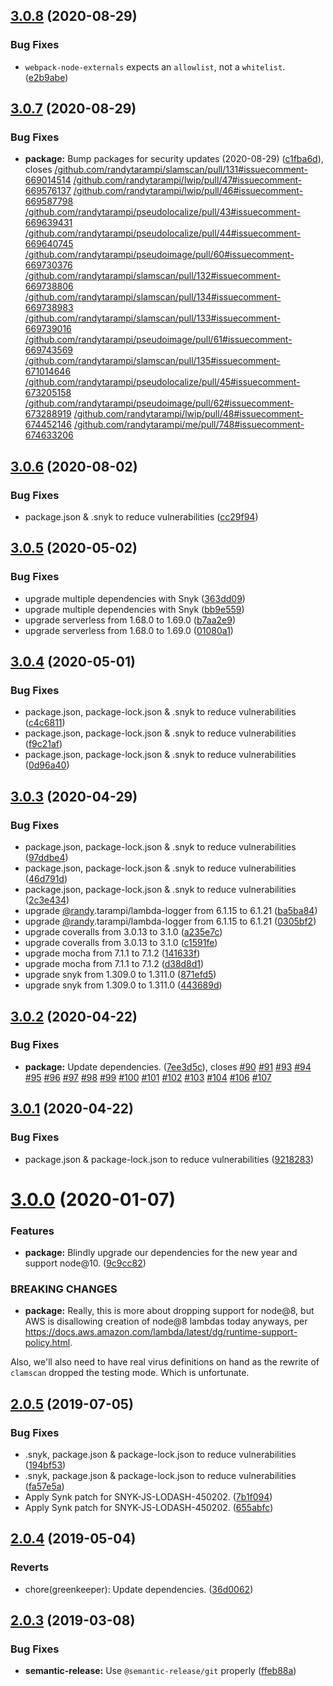 ## [3.0.8](https://github.com/randytarampi/slamscan/compare/v3.0.7...v3.0.8) (2020-08-29)


### Bug Fixes

* `webpack-node-externals` expects an `allowlist`, not a `whitelist`. ([e2b9abe](https://github.com/randytarampi/slamscan/commit/e2b9abe269f75e35afdde0275eb1cb387354cff2))

## [3.0.7](https://github.com/randytarampi/slamscan/compare/v3.0.6...v3.0.7) (2020-08-29)


### Bug Fixes

* **package:** Bump packages for security updates (2020-08-29) ([c1fba6d](https://github.com/randytarampi/slamscan/commit/c1fba6d3b28a215ddea1e723063429aa53039903)), closes [/github.com/randytarampi/slamscan/pull/131#issuecomment-669014514](https://github.com//github.com/randytarampi/slamscan/pull/131/issues/issuecomment-669014514) [/github.com/randytarampi/lwip/pull/47#issuecomment-669576137](https://github.com//github.com/randytarampi/lwip/pull/47/issues/issuecomment-669576137) [/github.com/randytarampi/lwip/pull/46#issuecomment-669587798](https://github.com//github.com/randytarampi/lwip/pull/46/issues/issuecomment-669587798) [/github.com/randytarampi/pseudolocalize/pull/43#issuecomment-669639431](https://github.com//github.com/randytarampi/pseudolocalize/pull/43/issues/issuecomment-669639431) [/github.com/randytarampi/pseudolocalize/pull/44#issuecomment-669640745](https://github.com//github.com/randytarampi/pseudolocalize/pull/44/issues/issuecomment-669640745) [/github.com/randytarampi/pseudoimage/pull/60#issuecomment-669730376](https://github.com//github.com/randytarampi/pseudoimage/pull/60/issues/issuecomment-669730376) [/github.com/randytarampi/slamscan/pull/132#issuecomment-669738806](https://github.com//github.com/randytarampi/slamscan/pull/132/issues/issuecomment-669738806) [/github.com/randytarampi/slamscan/pull/134#issuecomment-669738983](https://github.com//github.com/randytarampi/slamscan/pull/134/issues/issuecomment-669738983) [/github.com/randytarampi/slamscan/pull/133#issuecomment-669739016](https://github.com//github.com/randytarampi/slamscan/pull/133/issues/issuecomment-669739016) [/github.com/randytarampi/pseudoimage/pull/61#issuecomment-669743569](https://github.com//github.com/randytarampi/pseudoimage/pull/61/issues/issuecomment-669743569) [/github.com/randytarampi/slamscan/pull/135#issuecomment-671014646](https://github.com//github.com/randytarampi/slamscan/pull/135/issues/issuecomment-671014646) [/github.com/randytarampi/pseudolocalize/pull/45#issuecomment-673205158](https://github.com//github.com/randytarampi/pseudolocalize/pull/45/issues/issuecomment-673205158) [/github.com/randytarampi/pseudoimage/pull/62#issuecomment-673288919](https://github.com//github.com/randytarampi/pseudoimage/pull/62/issues/issuecomment-673288919) [/github.com/randytarampi/lwip/pull/48#issuecomment-674452146](https://github.com//github.com/randytarampi/lwip/pull/48/issues/issuecomment-674452146) [/github.com/randytarampi/me/pull/748#issuecomment-674633206](https://github.com//github.com/randytarampi/me/pull/748/issues/issuecomment-674633206)

## [3.0.6](https://github.com/randytarampi/slamscan/compare/v3.0.5...v3.0.6) (2020-08-02)


### Bug Fixes

* package.json & .snyk to reduce vulnerabilities ([cc29f94](https://github.com/randytarampi/slamscan/commit/cc29f949b902a950e087d5be9055360b0b137904))

## [3.0.5](https://github.com/randytarampi/slamscan/compare/v3.0.4...v3.0.5) (2020-05-02)


### Bug Fixes

* upgrade multiple dependencies with Snyk ([363dd09](https://github.com/randytarampi/slamscan/commit/363dd09e139724c4cd1e5917daf466e97b54d103))
* upgrade multiple dependencies with Snyk ([bb9e559](https://github.com/randytarampi/slamscan/commit/bb9e5596472dd7db0c4671d6ea104e585a1e0488))
* upgrade serverless from 1.68.0 to 1.69.0 ([b7aa2e9](https://github.com/randytarampi/slamscan/commit/b7aa2e996a08858f5013ec90c94899927cbdedd5))
* upgrade serverless from 1.68.0 to 1.69.0 ([01080a1](https://github.com/randytarampi/slamscan/commit/01080a1ebe10378920a831cdf56b232347dbfec3))

## [3.0.4](https://github.com/randytarampi/slamscan/compare/v3.0.3...v3.0.4) (2020-05-01)


### Bug Fixes

* package.json, package-lock.json & .snyk to reduce vulnerabilities ([c4c6811](https://github.com/randytarampi/slamscan/commit/c4c681149df39f0f77cb758daa111db5d5d2c2ab))
* package.json, package-lock.json & .snyk to reduce vulnerabilities ([f9c21af](https://github.com/randytarampi/slamscan/commit/f9c21afd0cff606885d9e55c965d5c5a8070a984))
* package.json, package-lock.json & .snyk to reduce vulnerabilities ([0d96a40](https://github.com/randytarampi/slamscan/commit/0d96a40d05779b777fa316b14675f42d2489a35f))

## [3.0.3](https://github.com/randytarampi/slamscan/compare/v3.0.2...v3.0.3) (2020-04-29)


### Bug Fixes

* package.json, package-lock.json & .snyk to reduce vulnerabilities ([97ddbe4](https://github.com/randytarampi/slamscan/commit/97ddbe44cf19012153fc8fc3da17bc2a8c62d671))
* package.json, package-lock.json & .snyk to reduce vulnerabilities ([46d791d](https://github.com/randytarampi/slamscan/commit/46d791d7e4a292109a76ca95cb3a61239eca76ea))
* package.json, package-lock.json & .snyk to reduce vulnerabilities ([2c3e434](https://github.com/randytarampi/slamscan/commit/2c3e4341e547fc07ce333451cf060589a431a4d9))
* upgrade [@randy](https://github.com/randy).tarampi/lambda-logger from 6.1.15 to 6.1.21 ([ba5ba84](https://github.com/randytarampi/slamscan/commit/ba5ba84f19d4be15fecbf9a085dbf6d26ae19517))
* upgrade [@randy](https://github.com/randy).tarampi/lambda-logger from 6.1.15 to 6.1.21 ([0305bf2](https://github.com/randytarampi/slamscan/commit/0305bf2c886b7f90a4543296fe9e7af0cea809f6))
* upgrade coveralls from 3.0.13 to 3.1.0 ([a235e7c](https://github.com/randytarampi/slamscan/commit/a235e7c1b32e12b99c1b504fff19a1dc2ffa586b))
* upgrade coveralls from 3.0.13 to 3.1.0 ([c1591fe](https://github.com/randytarampi/slamscan/commit/c1591fea4644f45e248e8765a282fa383cf47d41))
* upgrade mocha from 7.1.1 to 7.1.2 ([141633f](https://github.com/randytarampi/slamscan/commit/141633f9ce081cf6e195f64f5ff074d51c98da55))
* upgrade mocha from 7.1.1 to 7.1.2 ([d38d8d1](https://github.com/randytarampi/slamscan/commit/d38d8d19f3b101fcfd4aea21e698cae59df7dded))
* upgrade snyk from 1.309.0 to 1.311.0 ([871efd5](https://github.com/randytarampi/slamscan/commit/871efd5e429e2f707ffffdf91727f614aea7e46a))
* upgrade snyk from 1.309.0 to 1.311.0 ([443689d](https://github.com/randytarampi/slamscan/commit/443689dbd27690871c187e92a604fe1998ddcabb))

## [3.0.2](https://github.com/randytarampi/slamscan/compare/v3.0.1...v3.0.2) (2020-04-22)


### Bug Fixes

* **package:** Update dependencies. ([7ee3d5c](https://github.com/randytarampi/slamscan/commit/7ee3d5c0f5f3213b0c960feb62215e13ddb13a5e)), closes [#90](https://github.com/randytarampi/slamscan/issues/90) [#91](https://github.com/randytarampi/slamscan/issues/91) [#93](https://github.com/randytarampi/slamscan/issues/93) [#94](https://github.com/randytarampi/slamscan/issues/94) [#95](https://github.com/randytarampi/slamscan/issues/95) [#96](https://github.com/randytarampi/slamscan/issues/96) [#97](https://github.com/randytarampi/slamscan/issues/97) [#98](https://github.com/randytarampi/slamscan/issues/98) [#99](https://github.com/randytarampi/slamscan/issues/99) [#100](https://github.com/randytarampi/slamscan/issues/100) [#101](https://github.com/randytarampi/slamscan/issues/101) [#102](https://github.com/randytarampi/slamscan/issues/102) [#103](https://github.com/randytarampi/slamscan/issues/103) [#104](https://github.com/randytarampi/slamscan/issues/104) [#106](https://github.com/randytarampi/slamscan/issues/106) [#107](https://github.com/randytarampi/slamscan/issues/107)

## [3.0.1](https://github.com/randytarampi/slamscan/compare/v3.0.0...v3.0.1) (2020-04-22)


### Bug Fixes

* package.json & package-lock.json to reduce vulnerabilities ([9218283](https://github.com/randytarampi/slamscan/commit/92182834a0620dd0e3a48ce4b5b2b87fd15cc426))

# [3.0.0](https://github.com/randytarampi/slamscan/compare/v2.0.5...v3.0.0) (2020-01-07)


### Features

* **package:** Blindly upgrade our dependencies for the new year and support node@10. ([9c9cc82](https://github.com/randytarampi/slamscan/commit/9c9cc8294b6ab40920d44319c1168119491ec1f4))


### BREAKING CHANGES

* **package:** Really, this is more about dropping support for node@8, but AWS is disallowing creation of node@8 lambdas today anyways, per https://docs.aws.amazon.com/lambda/latest/dg/runtime-support-policy.html.

Also, we'll also need to have real virus definitions on hand as the rewrite of `clamscan` dropped the testing mode. Which is unfortunate.

## [2.0.5](https://github.com/randytarampi/slamscan/compare/v2.0.4...v2.0.5) (2019-07-05)


### Bug Fixes

* .snyk, package.json & package-lock.json to reduce vulnerabilities ([194bf53](https://github.com/randytarampi/slamscan/commit/194bf53))
* .snyk, package.json & package-lock.json to reduce vulnerabilities ([fa57e5a](https://github.com/randytarampi/slamscan/commit/fa57e5a))
* Apply Synk patch for SNYK-JS-LODASH-450202. ([7b1f094](https://github.com/randytarampi/slamscan/commit/7b1f094))
* Apply Synk patch for SNYK-JS-LODASH-450202. ([655abfc](https://github.com/randytarampi/slamscan/commit/655abfc))

## [2.0.4](https://github.com/randytarampi/slamscan/compare/v2.0.3...v2.0.4) (2019-05-04)


### Reverts

* chore(greenkeeper): Update dependencies. ([36d0062](https://github.com/randytarampi/slamscan/commit/36d0062))

## [2.0.3](https://github.com/randytarampi/slamscan/compare/v2.0.2...v2.0.3) (2019-03-08)


### Bug Fixes

* **semantic-release:** Use `@semantic-release/git` properly ([ffeb88a](https://github.com/randytarampi/slamscan/commit/ffeb88a))
